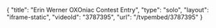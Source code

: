 {
    "title": "Erin Werner OXOniac Contest Entry",
    "type": "solo",
    "layout": "iframe-static",
    "videoId": "3787395",
    "url": "\/tvpembed\/3787395"
}